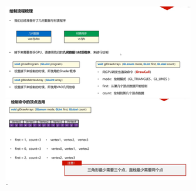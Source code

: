 ![输入图片说明](/imgs/2024-10-17/kO7kACCr0vBW120S.png)
![输入图片说明](/imgs/2024-10-17/ChJrNnO7SdFcCzPA.png)
··
<!--stackedit_data:
eyJoaXN0b3J5IjpbLTE3MDk2NjkwNjEsMjA3NjIwNDYxXX0=
-->